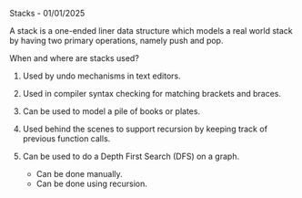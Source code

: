 Stacks - 01/01/2025

A stack is a one-ended liner data structure which models a real world
stack by having two primary operations, namely push and pop.

When and where are stacks used?

1) Used by undo mechanisms in text editors.

2) Used in compiler syntax checking for matching brackets and braces.

3) Can be used to model a pile of books or plates.

4) Used behind the scenes to support recursion by keeping track of
previous function calls.

5) Can be used to do a Depth First Search (DFS) on a graph.
    - Can be done manually.
    - Can be done using recursion.



 